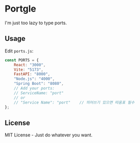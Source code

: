 # Portgle

I'm just too lazy to type ports.

## Usage
Edit `ports.js`:
```javascript
const PORTS = {
    React: "3000",
    Vite: "5173",
    FastAPI: "8000",
    "Node.js": "4000",
    "Spring Boot": "8080",
    // Add your ports:
    // ServiceName: "port"
    // or
    // "Service Name": "port"    // 띄어쓰기 있으면 따옴표 필수
};
```

## License
MIT License - Just do whatever you want.